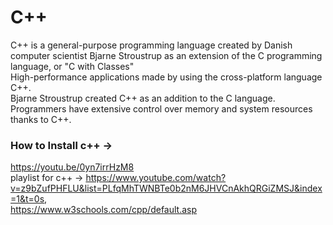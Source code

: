 # C++
C++ is a general-purpose programming language created by Danish computer scientist Bjarne Stroustrup as an extension of the C programming language,
or "C with Classes"  
High-performance applications made by  using the cross-platform language C++.  
Bjarne Stroustrup created C++ as an addition to the C language.  
Programmers have extensive control over memory and system resources thanks to C++.  
### How to Install c++ ->   
https://youtu.be/0yn7irrHzM8   
playlist for c++ -> https://www.youtube.com/watch?v=z9bZufPHFLU&list=PLfqMhTWNBTe0b2nM6JHVCnAkhQRGiZMSJ&index=1&t=0s,   
https://www.w3schools.com/cpp/default.asp  


